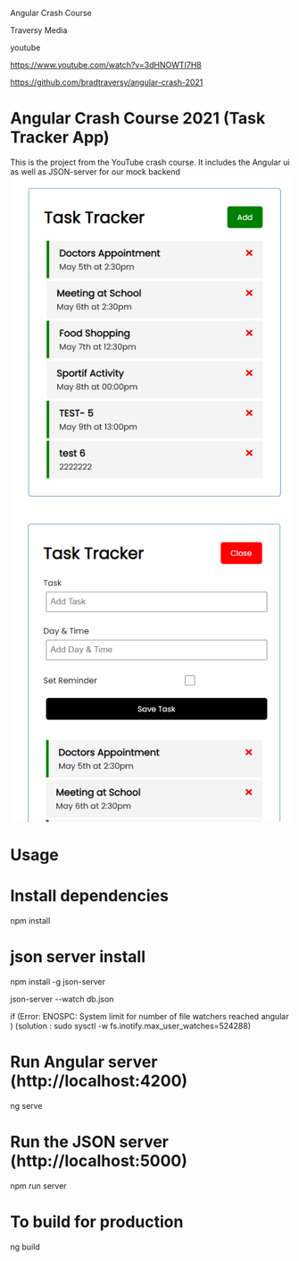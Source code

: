 Angular Crash Course

Traversy Media

youtube 

https://www.youtube.com/watch?v=3dHNOWTI7H8

https://github.com/bradtraversy/angular-crash-2021

# Angular Crash Course 2021 (Task Tracker App)

This is the project from the YouTube crash course. It includes the Angular ui as well as JSON-server for our mock backend
![task list](./src/assets/task1.PNG) 
![tasks with add task](./src/assets/task2.PNG)


# Usage

# Install dependencies

npm install

#  json server install
npm install -g json-server

json-server --watch db.json

if (Error: ENOSPC: System limit for number of file watchers reached angular )
    (solution : sudo sysctl -w fs.inotify.max_user_watches=524288)

# Run Angular server (http://localhost:4200)
ng serve


# Run the JSON server (http://localhost:5000)

npm run server

# To build for production

ng build